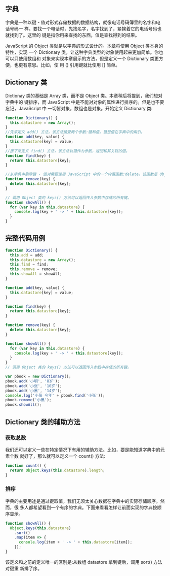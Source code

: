 ## 字典

字典是一种以键 - 值对形式存储数据的数据结构，就像电话号码簿里的名字和电话号码一 样。要找一个电话时，先找名字，名字找到了，紧挨着它的电话号码也就找到了。这里的 键是指你用来查找的东西，值是查找得到的结果。

JavaScript 的 Object 类就是以字典的形式设计的。本章将使用 Object 类本身的特性，实现 一个 Dictionary 类，让这种字典类型的对象使用起来更加简单。你也可以只使用数组和 对象来实现本章展示的方法，但是定义一个 Dictionary 类更方便，也更有意思。比如，使 用 () 引用键就比使用 [] 简单。

## Dictionary 类

Dictionay 类的基础是 Array 类，而不是 Object 类。本章稍后将提到，我们想对字典中的 键排序，而 JavaScript 中是不能对对象的属性进行排序的。但是也不要忘记，JavaScript 中 一切皆对象，数组也是对象。开始定义 Dictionary 类:

```js
function Dictionary() {
  this.datastore = new Array();
}
//先来定义 add() 方法。该方法接受两个参数:键和值。键是值在字典中的索引。
function add(key, value) {
  this.datastore[key] = value;
}
//接下来定义 find() 方法，该方法以键作为参数，返回和其关联的值。
function find(key) {
  return this.datastore[key];
}

//从字典中删除键 - 值对需要使用 JavaScript 中的一个内置函数:delete。该函数是 Object 类的一部分，使用对键的引用作为参数。该函数同时删掉键和与其关联的值。
function remove(key) {
  delete this.datastore[key];
}

// 调用 Object 类的 keys() 方法可以返回传入参数中存储的所有键。
function showAll() {
  for (var key in this.datastore) {
    console.log(key + ' -> ' + this.datastore[key]);
  }
}
```

## 完整代码用例

```js
function Dictionary() {
  this.add = add;
  this.datastore = new Array();
  this.find = find;
  this.remove = remove;
  this.showAll = showAll;
}

function add(key, value) {
  this.datastore[key] = value;
}

function find(key) {
  return this.datastore[key];
}

function remove(key) {
  delete this.datastore[key];
}

function showAll() {
  for (var key in this.datastore) {
    console.log(key + ' -> ' + this.datastore[key]);
  }
}
// 调用 Object 类的 keys() 方法可以返回传入参数中存储的所有键。

var pbook = new Dictionary();
pbook.add('小明', '8岁');
pbook.add('小张', '10岁');
pbook.add('小黑', '14岁');
console.log('小张 今年' + pbook.find('小张'));
pbook.remove('小黑');
pbook.showAll();
```

## Dictionary 类的辅助方法

### 获取总数

我们还可以定义一些在特定情况下有用的辅助方法。比如，要是能知道字典中的元素个数
就好了，那么就可以定义一个 count() 方法:

```js
function count() {
  return Object.keys(this.datastore).length;
}
```

### 排序

字典的主要用途是通过键取值，我们无须太关心数据在字典中的实际存储顺序。然而，很
多人都希望看到一个有序的字典。下面来看看怎样让前面实现的字典按顺序显示。

```js
function showAll() {
  Object.keys(this.datastore)
    .sort()
    .map(item => {
      console.log(item + ' -> ' + this.datastore[item]);
    });
}
```

该定义和之前的定义唯一的区别是:从数组 datastore 拿到键后，调用 sort() 方法对键重 新排了序。
